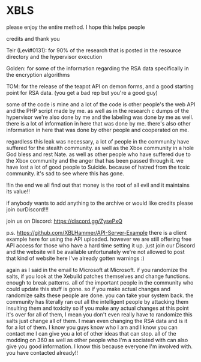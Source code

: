 # XBLS
please enjoy the entire method.
I hope this helps people

credits and thank you

Teir (Levi#0131): for 90% of the research that is posted in the resource directory and the hypervisor execution

Golden: for some of the information regarding the RSA data specifically in the encryption algorithms

TOM: for the release of the teapot API on demon forms, and a good starting point for RSA data. (you get a bad rep but you're a good guy)


some of the code is mine and a lot of the code is other people's the web API and the PHP script made by me. as well as in the research c  dumps of the hypervisor we're also done by me and the labeling was done by me as well. there is a lot of information in here that was done by me. there's also other information in here that was done by other people and cooperated on me.


regardless this leak was necessary, a lot of people in the community have suffered for the stealth community. as well as the Xbox community in a hole God bless and rest Nate. as well as other people who have suffered due to the Xbox community and the anger that has been passed through it. we have lost a lot of good people to Suicide. because of hatred from the toxic community. it's sad to see where this has gone.


!!in the end we all find out that money is the root of all evil and it maintains its value!!


if anybody wants to add anything to the archive or would like credits please join ourDiscord!!! 

join us on Discord:
https://discord.gg/ZysePxQ


p.s. https://github.com/XBLHammer/API-Server-Example there is a client example here for using the API uploaded. however we are still offering free API access for those who have a hard time setting it up. just join our Discord and the website will be available unfortunately we're not allowed to post that kind of website here I've already gotten warnings :)



again as I said in the email to Microsoft at Microsoft. if you randomize the salts, if you look at the Xebuild patches themselves and change functions. enough to break patterns. all of the important people in the community who could update this stuff is gone. so if you make actual changes and randomize salts these people are done. you can take your system back. the community has literally ran out all the intelligent people by attacking them insulting them and toxicity so if you make any actual changes at this point it's over for all of them, I mean you don't even really have to randomize this salts just change all of them.  I mean even changing the RSA data and is it for a lot of them. I know you guys know who I am and I know you can contact me I can give you a lot of other ideas that can stop. all of the modding on 360 as well as other people who I'm a sociated with can also give you good information. I know this because everyone I'm involved with. you have contacted already!!

